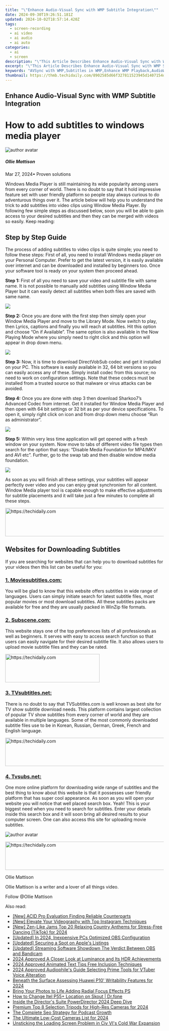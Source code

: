 ```yaml
---
title: "\"Enhance Audio-Visual Sync with WMP Subtitle Integration\""
date: 2024-09-30T19:26:51.181Z
updated: 2024-10-02T18:57:14.420Z
tags: 
  - screen-recording
  - ai video
  - ai audio
  - ai auto
categories: 
  - ai
  - screen
description: "\"This Article Describes Enhance Audio-Visual Sync with WMP Subtitle Integration\""
excerpt: "\"This Article Describes Enhance Audio-Visual Sync with WMP Subtitle Integration\""
keywords: "AVSync with WMP,Subtitles in WMP,Enhance WMP Playback,AudioWave Sync,VisualSync via WMP,Integrated Subtitle,Optimized WMP VideoSync"
thumbnail: https://thmb.techidaily.com/8902585d66f327811523945d1407154d052552e159a549922c8c259267eab9e9.png
---
```


## Enhance Audio-Visual Sync with WMP Subtitle Integration

# How to add subtitles to windows media player

![author avatar](https://images.wondershare.com/filmora/article-images/ollie-mattison.jpg)

##### Ollie Mattison

 Mar 27, 2024• Proven solutions

Windows Media Player is still maintaining its wide popularity among users from every corner of world. There is no doubt to say that it hold impressive feature set with user friendly platform so people stay always curious to do adventurous things over it. The article below will help you to understand the trick to add subtitles into video clips using Window Media Player. By following few simple steps as discussed below, soon you will be able to gain access to your desired subtitles and then they can be merged with videos so easily. Keep reading:

## Step by Step Guide

The process of adding subtitles to video clips is quite simple; you need to follow these steps: First of all, you need to install Windows media player on your Personal Computer. Prefer to get the latest version, it is easily available over internet and can be downloaded and installed by beginners too. Once your software tool is ready on your system then proceed ahead.

**Step 1:** First of all you need to save your video and subtitle file with same name. It is not possible to manually add subtitles using Window Media Player but it can easily detect all subtitles when both files are saved with same name.

![ ](https://images.wondershare.com/filmora/article-images/subtitle-wmp-1.jpg)

**Step 2:** Once you are done with the first step then simply open your Window Media Player and move to the Library Mode. Now switch to play, then Lyrics, captions and finally you will reach at subtitles. Hit this option and choose “On if Available”. The same option is also available in the Now Playing Mode where you simply need to right click and this option will appear in drop down menu.

![ ](https://images.wondershare.com/filmora/article-images/subtitle-wmp-2.jpg)

**Step 3:** Now, it is time to download DirectVobSub codec and get it installed on your PC. This software is easily available in 32, 64 bit versions so you can easily access any of these. Simply install codec from this source; no need to work on configuration settings. Note that these codecs must be installed from a trusted source so that malware or virus attacks can be avoided.

**Step 4:** Once you are done with step 3 then download Sharkoo7’s Advanced Codec from internet. Get it installed for Window Media Player and then open with 64 bit settings or 32 bit as per your device specifications. To open it, simply right click on icon and from drop down menu choose “Run as administrator”.

![ ](https://images.wondershare.com/filmora/article-images/subtitle-wmp-3.jpg)

**Step 5:** Within very less time application will get opened with a fresh window on your system. Now move to tabs of different video file types then search for the option that says: “Disable Media Foundation for MP4/MKV and AVI etc”. Further, go to the swap tab and then disable window media foundation.

![ ](https://images.wondershare.com/filmora/article-images/subtitle-wmp-4.jpg)

As soon as you will finish all these settings, your subtitles will appear perfectly over video and you can enjoy great synchronism for all content. Window Media player tool is capable enough to make effective adjustments for subtitle placements and it will take just a few minutes to complete all these steps.

<!-- affiliate ads begin -->
<a href="https://laganoo.pxf.io/c/5597632/1657400/16446" target="_top" id="1657400">
  <img src="//a.impactradius-go.com/display-ad/16446-1657400" border="0" alt="https://techidaily.com" width="728" height="90"/>
</a>
<img height="0" width="0" src="https://laganoo.pxf.io/i/5597632/1657400/16446" style="position:absolute;visibility:hidden;" border="0" />
<!-- affiliate ads end -->

## Websites for Downloading Subtitles

If you are searching for websites that can help you to download subtitles for your videos then this list can be useful for you:

### [1. Moviesubtitles.com:](http://www.moviesubtitles.org/movies.html)

You will be glad to know that this website offers subtitles in wide range of languages. Users can simply initiate search for latest subtitle files, most popular movies or most download subtitles. All these subtitles packs are available for free and they are usually packed in WinZip file formats.

### [2. Subscene.com:](https://subscene.com/browse/latest/film/1)

This website stays one of the top preferences lists of all professionals as well as beginners. It serves with easy to access search function so that users can easily navigate for their desired subtitle file. It also allows users to upload movie subtitle files and they can be rated.

<!-- affiliate ads begin -->
<a href="https://aligracehair.sjv.io/c/5597632/1868495/19272" target="_top" id="1868495">
  <img src="//a.impactradius-go.com/display-ad/19272-1868495" border="0" alt="https://techidaily.com" width="300" height="90"/>
</a>
<img height="0" width="0" src="https://aligracehair.sjv.io/i/5597632/1868495/19272" style="position:absolute;visibility:hidden;" border="0" />
<!-- affiliate ads end -->

### [3\. TVsubtitles.net:](http://www.tvsubtitles.net/tvshow-1568-3.html)

There is no doubt to say that TVSubtitles.com is well known as best site for TV show subtitle download needs. This platform contains largest collection of popular TV show subtitles from every corner of world and they are available in multiple languages. Some of the most commonly downloaded subtitle files use to be in Korean, Russian, German, Greek, French and English language.

<!-- affiliate ads begin -->
<a href="https://appsumo.8odi.net/c/5597632/2137413/7443" target="_top" id="2137413">
  <img src="//a.impactradius-go.com/display-ad/7443-2137413" border="0" alt="https://techidaily.com" width="728" height="90"/>
</a>
<img height="0" width="0" src="https://appsumo.8odi.net/i/5597632/2137413/7443" style="position:absolute;visibility:hidden;" border="0" />
<!-- affiliate ads end -->

### [4. Tvsubs.net:](http://www.tvsubs.net/)

One more online platform for downloading wide range of subtitles and the best thing to know about this website is that it possesses user friendly platform that has super cool appearance. As soon as you will open your website you will notice that well placed search box. Yeah! This is your biggest need when you need to search for subtitles. Enter your details inside this search box and it will soon bring all desired results to your computer screen. One can also access this site for uploading movie subtitles.

![author avatar](https://images.wondershare.com/filmora/article-images/ollie-mattison.jpg)

<!-- affiliate ads begin -->
<a href="https://ephamedtechinc.pxf.io/c/5597632/2130530/26400" target="_top" id="2130530">
  <img src="//a.impactradius-go.com/display-ad/26400-2130530" border="0" alt="https://techidaily.com" width="728" height="90"/>
</a>
<img height="0" width="0" src="https://ephamedtechinc.pxf.io/i/5597632/2130530/26400" style="position:absolute;visibility:hidden;" border="0" />
<!-- affiliate ads end -->

Ollie Mattison

Ollie Mattison is a writer and a lover of all things video.

Follow @Ollie Mattison

<ins class="adsbygoogle"
      style="display:block"
      data-ad-client="ca-pub-7571918770474297"
      data-ad-slot="8358498916"
      data-ad-format="auto"
      data-full-width-responsive="true"></ins>

<span class="atpl-alsoreadstyle">Also read:</span>
<div><ul>
<li><a href="https://extra-hints.techidaily.com/new-acid-pro-evaluation-finding-reliable-counterparts/"><u>[New] ACID Pro Evaluation Finding Reliable Counterparts</u></a></li>
<li><a href="https://instagram-videos.techidaily.com/new-elevate-your-videography-with-top-instagram-techniques/"><u>[New] Elevate Your Videography with Top Instagram Techniques</u></a></li>
<li><a href="https://tiktok-videos.techidaily.com/new-zen-like-jams-top-20-relaxing-country-anthems-for-stress-free-dancing-tiktok-for-2024/"><u>[New] Zen-Like Jams Top 20 Relaxing Country Anthems for Stress-Free Dancing (TikTok) for 2024</u></a></li>
<li><a href="https://on-screen-recording.techidaily.com/updated-in-2024-inexpensive-pcs-optimized-obs-configuration/"><u>[Updated] In 2024, Inexpensive PCs Optimized OBS Configuration</u></a></li>
<li><a href="https://extra-support.techidaily.com/updated-securing-a-spot-on-apples-listings/"><u>[Updated] Securing a Spot on Apple's Listings</u></a></li>
<li><a href="https://screen-mirroring-recording.techidaily.com/updated-streaming-software-showdown-the-verdict-between-obs-and-bandicam/"><u>[Updated] Streaming Software Showdown The Verdict Between OBS and Bandicam</u></a></li>
<li><a href="https://extra-hints.techidaily.com/2024-approved-a-closer-look-at-luminance-and-its-hdr-achievements/"><u>2024 Approved A Closer Look at Luminance and Its HDR Achievements</u></a></li>
<li><a href="https://extra-hints.techidaily.com/2024-approved-animated-text-tips-free-inclusion-techniques/"><u>2024 Approved Animated Text Tips Free Inclusion Techniques</u></a></li>
<li><a href="https://extra-hints.techidaily.com/2024-approved-audiophiles-guide-selecting-prime-tools-for-vtuber-voice-alteration/"><u>2024 Approved Audiophile's Guide Selecting Prime Tools for VTuber Voice Alteration</u></a></li>
<li><a href="https://extra-hints.techidaily.com/beneath-the-surface-assessing-huawei-p10-writability-features-for-2024/"><u>Beneath the Surface Assessing Huawei P10' Writability Features for 2024</u></a></li>
<li><a href="https://extra-hints.techidaily.com/bring-your-photos-to-life-adding-radial-focus-effects-ps/"><u>Bring Your Photos to Life Adding Radial Focus Effects PS</u></a></li>
<li><a href="https://review-topics.techidaily.com/how-to-change-itel-p55plus-location-on-skout-drfone-by-drfone-virtual-android/"><u>How to Change Itel P55+ Location on Skout | Dr.fone</u></a></li>
<li><a href="https://extra-hints.techidaily.com/inside-the-directors-suite-powerdirector-2024-deep-dive/"><u>Inside the Director's Suite PowerDirector 2024 Deep Dive</u></a></li>
<li><a href="https://extra-approaches.techidaily.com/premium-top-8-selection-tripods-for-high-res-cameras-for-2024/"><u>Premium Top 8 Selection Tripods for High-Res Cameras for 2024</u></a></li>
<li><a href="https://extra-hints.techidaily.com/the-complete-seo-strategy-for-podcast-growth/"><u>The Complete Seo Strategy for Podcast Growth</u></a></li>
<li><a href="https://some-skills.techidaily.com/the-ultimate-low-cost-cameras-list-for-2024/"><u>The Ultimate Low-Cost Cameras List for 2024</u></a></li>
<li><a href="https://win-solutions.techidaily.com/unsticking-the-loading-screen-problem-in-civ-vis-cold-war-expansion/"><u>Unsticking the Loading Screen Problem in Civ VI's Cold War Expansion</u></a></li>
</ul></div>

